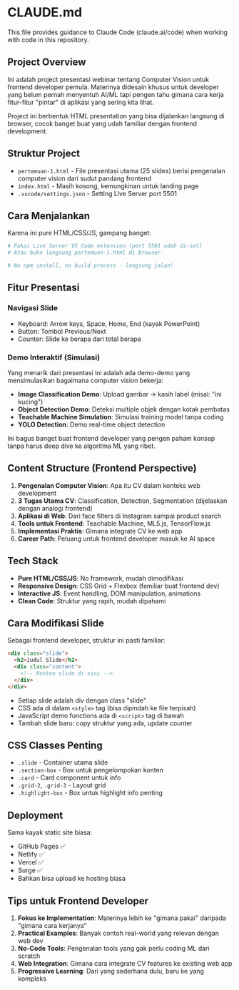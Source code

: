 # CLAUDE.md

This file provides guidance to Claude Code (claude.ai/code) when working with code in this repository.

## Project Overview

Ini adalah project presentasi webinar tentang Computer Vision untuk frontend developer pemula. Materinya didesain khusus untuk developer yang belum pernah menyentuh AI/ML tapi pengen tahu gimana cara kerja fitur-fitur "pintar" di aplikasi yang sering kita lihat.

Project ini berbentuk HTML presentation yang bisa dijalankan langsung di browser, cocok banget buat yang udah familiar dengan frontend development.

## Struktur Project

- `pertemuan-1.html` - File presentasi utama (25 slides) berisi pengenalan computer vision dari sudut pandang frontend
- `index.html` - Masih kosong, kemungkinan untuk landing page
- `.vscode/settings.json` - Setting Live Server port 5501

## Cara Menjalankan

Karena ini pure HTML/CSS/JS, gampang banget:

```bash
# Pakai Live Server VS Code extension (port 5501 udah di-set)
# Atau buka langsung pertemuan-1.html di browser

# No npm install, no build process - langsung jalan!
```

## Fitur Presentasi

### Navigasi Slide
- Keyboard: Arrow keys, Space, Home, End (kayak PowerPoint)
- Button: Tombol Previous/Next
- Counter: Slide ke berapa dari total berapa

### Demo Interaktif (Simulasi)
Yang menarik dari presentasi ini adalah ada demo-demo yang mensimulasikan bagaimana computer vision bekerja:
- **Image Classification Demo**: Upload gambar → kasih label (misal: "ini kucing")
- **Object Detection Demo**: Deteksi multiple objek dengan kotak pembatas
- **Teachable Machine Simulation**: Simulasi training model tanpa coding
- **YOLO Detection**: Demo real-time object detection

Ini bagus banget buat frontend developer yang pengen paham konsep tanpa harus deep dive ke algoritma ML yang ribet.

## Content Structure (Frontend Perspective)

1. **Pengenalan Computer Vision**: Apa itu CV dalam konteks web development
2. **3 Tugas Utama CV**: Classification, Detection, Segmentation (dijelaskan dengan analogi frontend)
3. **Aplikasi di Web**: Dari face filters di Instagram sampai product search
4. **Tools untuk Frontend**: Teachable Machine, ML5.js, TensorFlow.js
5. **Implementasi Praktis**: Gimana integrate CV ke web app
6. **Career Path**: Peluang untuk frontend developer masuk ke AI space

## Tech Stack

- **Pure HTML/CSS/JS**: No framework, mudah dimodifikasi
- **Responsive Design**: CSS Grid + Flexbox (familiar buat frontend dev)
- **Interactive JS**: Event handling, DOM manipulation, animations
- **Clean Code**: Struktur yang rapih, mudah dipahami

## Cara Modifikasi Slide

Sebagai frontend developer, struktur ini pasti familiar:

```html
<div class="slide">
  <h2>Judul Slide</h2>
  <div class="content">
    <!-- Konten slide di sini -->
  </div>
</div>
```

- Setiap slide adalah div dengan class "slide"
- CSS ada di dalam `<style>` tag (bisa dipindah ke file terpisah)
- JavaScript demo functions ada di `<script>` tag di bawah
- Tambah slide baru: copy struktur yang ada, update counter

## CSS Classes Penting

- `.slide` - Container utama slide
- `.section-box` - Box untuk pengelompokan konten
- `.card` - Card component untuk info
- `.grid-2`, `.grid-3` - Layout grid
- `.highlight-box` - Box untuk highlight info penting

## Deployment

Sama kayak static site biasa:
- GitHub Pages ✅
- Netlify ✅  
- Vercel ✅
- Surge ✅
- Bahkan bisa upload ke hosting biasa

## Tips untuk Frontend Developer

1. **Fokus ke Implementation**: Materinya lebih ke "gimana pakai" daripada "gimana cara kerjanya"
2. **Practical Examples**: Banyak contoh real-world yang relevan dengan web dev
3. **No-Code Tools**: Pengenalan tools yang gak perlu coding ML dari scratch
4. **Web Integration**: Gimana cara integrate CV features ke existing web app
5. **Progressive Learning**: Dari yang sederhana dulu, baru ke yang kompleks